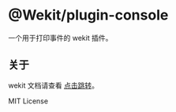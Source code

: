 # @Wekit/plugin-console

一个用于打印事件的 wekit 插件。

## 关于

wekit 文档请查看 [点击跳转](https://github.com/wechatkit/wekit/tree/main)。

MIT License

